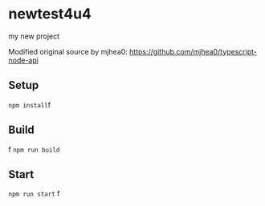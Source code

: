 # newtest4u4

my new project

Modified original source by mjhea0: https://github.com/mjhea0/typescript-node-api

## Setup

`npm install`f

## Build
f
`npm run build`

## Start

`npm run start`
f
